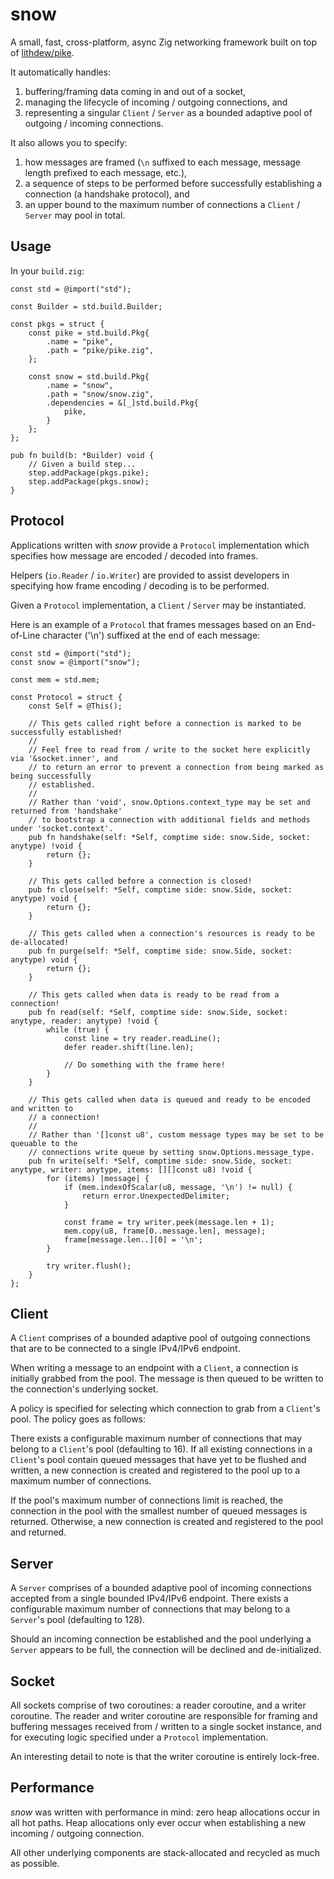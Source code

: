 # snow

A small, fast, cross-platform, async Zig networking framework built on top of [lithdew/pike](https://github.com/lithdew/pike).

It automatically handles:
1. buffering/framing data coming in and out of a socket,
2. managing the lifecycle of incoming / outgoing connections, and 
3. representing a singular `Client` / `Server` as a bounded adaptive pool of outgoing / incoming connections.

It also allows you to specify:
1. how messages are framed (`\n` suffixed to each message, message length prefixed to each message, etc.),
2. a sequence of steps to be performed before successfully establishing a connection (a handshake protocol), and
3. an upper bound to the maximum number of connections a `Client` / `Server` may pool in total.

## Usage

In your `build.zig`:

```zig
const std = @import("std");

const Builder = std.build.Builder;

const pkgs = struct {
    const pike = std.build.Pkg{
        .name = "pike",
        .path = "pike/pike.zig",
    };

    const snow = std.build.Pkg{
        .name = "snow",
        .path = "snow/snow.zig",
        .dependencies = &[_]std.build.Pkg{
            pike,
        }
    };
};

pub fn build(b: *Builder) void {
    // Given a build step...
    step.addPackage(pkgs.pike);
    step.addPackage(pkgs.snow);
}
```

## Protocol

Applications written with _snow_ provide a `Protocol` implementation which specifies how message are encoded / decoded into frames.

Helpers (`io.Reader` / `io.Writer`) are provided to assist developers in specifying how frame encoding / decoding is to be performed.

Given a `Protocol` implementation, a `Client` / `Server` may be instantiated.

Here is an example of a `Protocol` that frames messages based on an End-of-Line character ('\n') suffixed at the end of each message:

```zig
const std = @import("std");
const snow = @import("snow");

const mem = std.mem;

const Protocol = struct {
    const Self = @This();

    // This gets called right before a connection is marked to be successfully established!
    //
    // Feel free to read from / write to the socket here explicitly via '&socket.inner', and
    // to return an error to prevent a connection from being marked as being successfully
    // established.
    //
    // Rather than 'void', snow.Options.context_type may be set and returned from 'handshake'
    // to bootstrap a connection with additional fields and methods under 'socket.context'.
    pub fn handshake(self: *Self, comptime side: snow.Side, socket: anytype) !void {
        return {};
    }

    // This gets called before a connection is closed!
    pub fn close(self: *Self, comptime side: snow.Side, socket: anytype) void {
        return {};
    }

    // This gets called when a connection's resources is ready to be de-allocated!
    pub fn purge(self: *Self, comptime side: snow.Side, socket: anytype) void {
        return {};
    }

    // This gets called when data is ready to be read from a connection!
    pub fn read(self: *Self, comptime side: snow.Side, socket: anytype, reader: anytype) !void {
        while (true) {
            const line = try reader.readLine();
            defer reader.shift(line.len);

            // Do something with the frame here!
        }
    }

    // This gets called when data is queued and ready to be encoded and written to
    // a connection!
    //
    // Rather than '[]const u8', custom message types may be set to be queuable to the
    // connections write queue by setting snow.Options.message_type.
    pub fn write(self: *Self, comptime side: snow.Side, socket: anytype, writer: anytype, items: [][]const u8) !void {
        for (items) |message| {
            if (mem.indexOfScalar(u8, message, '\n') != null) {
                return error.UnexpectedDelimiter;
            }

            const frame = try writer.peek(message.len + 1);
            mem.copy(u8, frame[0..message.len], message);
            frame[message.len..][0] = '\n';
        }

        try writer.flush();
    }
};
```

## Client

A `Client` comprises of a bounded adaptive pool of outgoing connections that are to be connected to a single IPv4/IPv6 endpoint.

When writing a message to an endpoint with a `Client`, a connection is initially grabbed from the pool. The message is then queued to be written to the connection's underlying socket.

A policy is specified for selecting which connection to grab from a `Client`'s pool. The policy goes as follows:

There exists a configurable maximum number of connections that may belong to a `Client`'s pool (defaulting to 16). If all existing connections in a `Client`'s pool contain queued messages that have yet to be flushed and written, a new connection is created and registered to the pool up to a maximum number of connections.

If the pool's maximum number of connections limit is reached, the connection in the pool with the smallest number of queued messages is returned. Otherwise, a new connection is created and registered to the pool and returned.

## Server

A `Server` comprises of a bounded adaptive pool of incoming connections accepted from a single bounded IPv4/IPv6 endpoint. There exists a configurable maximum number of connections that may belong to a `Server`'s pool (defaulting to 128).

Should an incoming connection be established and the pool underlying a `Server` appears to be full, the connection will be declined and de-initialized.

## Socket

All sockets comprise of two coroutines: a reader coroutine, and a writer coroutine. The reader and writer coroutine are responsible for framing and buffering messages received from / written to a single socket instance, and for executing logic specified under a `Protocol` implementation.

An interesting detail to note is that the writer coroutine is entirely lock-free.

## Performance

_snow_ was written with performance in mind: zero heap allocations occur in all hot paths. Heap allocations only ever occur when establishing a new incoming / outgoing connection.

All other underlying components are stack-allocated and recycled as much as possible.